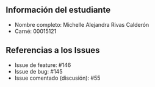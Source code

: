 ## Información del estudiante
- Nombre completo: Michelle Alejandra Rivas Calderón
- Carné: 00015121

## Referencias a los Issues
- Issue de feature: #146
- Issue de bug: #145
- Issue comentado (discusión): #55